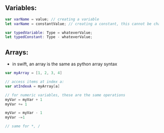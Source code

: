 
## Variables:
```swift
var varName = value; // creating a variable
let varName = constantValue; // creating a constant, this cannot be changed (sad little javascript naming convention crying in the corner)

var typedVariable: Type = whateverValue;
let typedConstant: Type - whateverValue;
```


## Arrays:
- in swift, an array is the same as python array syntax
```swift
var myArray = [1, 2, 3, 4]

// access items at index a:
var atIndexA = myArray[a]
```

```swift
// for numeric variables, these are the same operations
myVar = myVar + 1
myVar += 1

myVar = myVar - 1
myVar -=1

// same for *, /
```